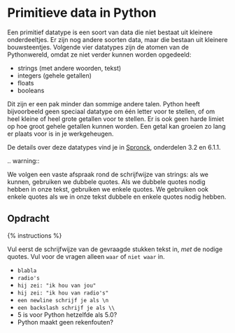 # Primitieve data in Python
Een primitief datatype is een soort van data die niet bestaat uit kleinere onderdeeltjes. Er zijn nog andere soorten data, maar die bestaan uit kleinere bouwsteentjes. Volgende vier datatypes zijn de atomen van de Pythonwereld, omdat ze niet verder kunnen worden opgedeeld:

* strings (met andere woorden, tekst)
* integers (gehele getallen)
* floats
* booleans

Dit zijn er een pak minder dan sommige andere talen. Python heeft bijvoorbeeld geen speciaal datatype om één letter voor te stellen, of om heel kleine of heel grote getallen voor te stellen. Er is ook geen harde limiet op hoe groot gehele getallen kunnen worden. Een getal kan groeien zo lang er plaats voor is in je werkgeheugen.

De details over deze datatypes vind je in [Spronck](http://www.spronck.net/pythonbook/pythonboek.pdf), onderdelen 3.2 en 6.1.1.

.. warning::

   We volgen een vaste afspraak rond de schrijfwijze van strings: als we kunnen, gebruiken we dubbele quotes. Als we dubbele quotes nodig hebben in onze tekst, gebruiken we enkele quotes. We gebruiken ook enkele quotes als we in onze tekst dubbele en enkele quotes nodig hebben.

## Opdracht
{% instructions %}

Vul eerst de schrijfwijze van de gevraagde stukken tekst in, *met* de nodige quotes. Vul voor de vragen alleen `waar` of `niet waar` in.

* `blabla`
* `radio's`
* `hij zei: "ik hou van jou"`
* `hij zei: "ik hou van radio's"`
* `een newline schrijf je als \n`
* `een backslash schrijf je als \\`
* 5 is voor Python hetzelfde als 5.0?
* Python maakt geen rekenfouten?
